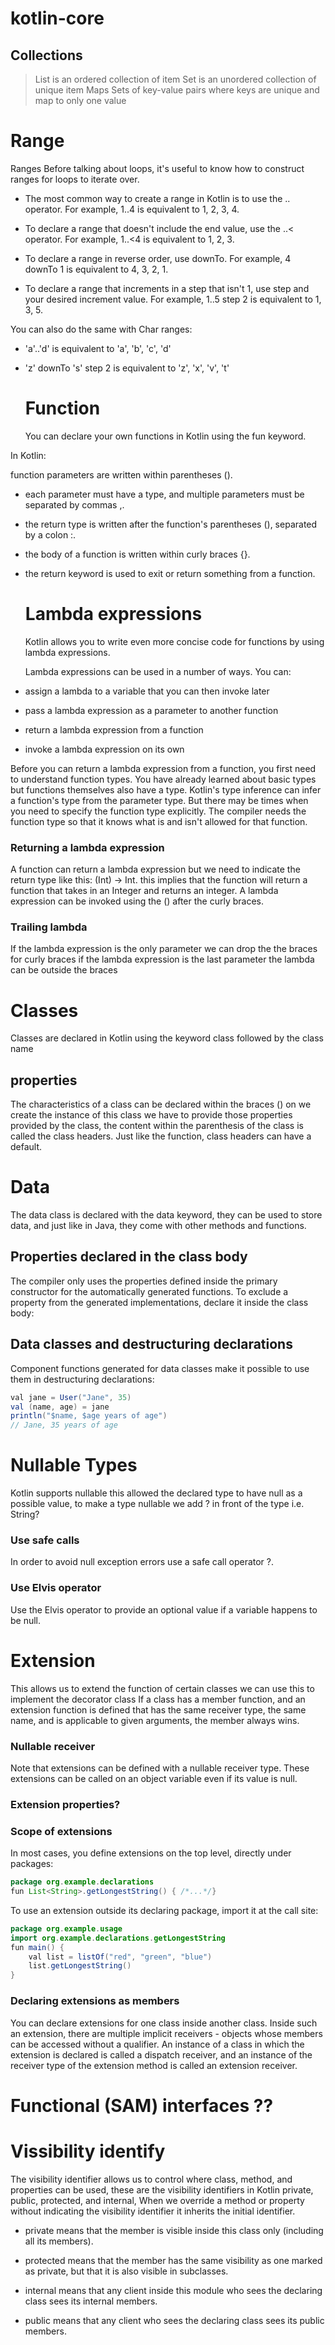 # kotlin-core

## Collections
> List is an ordered collection of item
> Set is an unordered collection of unique item
> Maps Sets of key-value pairs where keys are unique and map to only one value


# Range
Ranges﻿
Before talking about loops, it's useful to know how to construct ranges for loops to iterate over.

- The most common way to create a range in Kotlin is to use the .. operator. For example, 1..4 is equivalent to 1, 2, 3, 4.

- To declare a range that doesn't include the end value, use the ..< operator. For example, 1..<4 is equivalent to 1, 2, 3.

- To declare a range in reverse order, use downTo. For example, 4 downTo 1 is equivalent to 4, 3, 2, 1.

- To declare a range that increments in a step that isn't 1, use step and your desired increment value. For example, 1..5 step 2 is equivalent to 1, 3, 5.

You can also do the same with Char ranges:

- 'a'..'d' is equivalent to 'a', 'b', 'c', 'd'

- 'z' downTo 's' step 2 is equivalent to 'z', 'x', 'v', 't'

  # Function
  You can declare your own functions in Kotlin using the fun keyword.

In Kotlin:

function parameters are written within parentheses ().

- each parameter must have a type, and multiple parameters must be separated by commas ,.

- the return type is written after the function's parentheses (), separated by a colon :.

- the body of a function is written within curly braces {}.

- the return keyword is used to exit or return something from a function.

  # Lambda expressions
  Kotlin allows you to write even more concise code for functions by using lambda expressions.

  Lambda expressions can be used in a number of ways. You can:

- assign a lambda to a variable that you can then invoke later

- pass a lambda expression as a parameter to another function

- return a lambda expression from a function

- invoke a lambda expression on its own

Before you can return a lambda expression from a function, you first need to understand function types.
You have already learned about basic types but functions themselves also have a type. Kotlin's type inference can infer a function's type from the parameter type. But there may be times when you need to specify the function type explicitly. The compiler needs the function type so that it knows what is and isn't allowed for that function.

### Returning a lambda expression
A function can return a lambda expression but we need to indicate the return type like this: (Int) -> Int. this implies that the function will return a function that takes in an Integer and returns an integer.
A lambda expression can be invoked using the () after the curly braces.

### Trailing lambda
If the lambda expression is the only parameter we can drop the the braces for curly braces if the lambda expression is the last parameter the lambda can be outside the braces

# Classes
Classes are declared in Kotlin using the keyword class followed by the class name
## properties
The characteristics of a class can be declared within the braces () on we create the instance of this class we have to provide those properties provided by the class, the content within the parenthesis of the class is called the class headers.
Just like the function, class headers can have a default.

# Data
The data class is declared with the data keyword, they can be used to store data, and just like in Java, they come with other methods and functions.
## Properties declared in the class body
The compiler only uses the properties defined inside the primary constructor for the automatically generated functions. To exclude a property from the generated implementations, declare it inside the class body:
## Data classes and destructuring declarations
Component functions generated for data classes make it possible to use them in destructuring declarations:
```java
val jane = User("Jane", 35)
val (name, age) = jane
println("$name, $age years of age")
// Jane, 35 years of age
```

# Nullable Types
Kotlin supports nullable this allowed the declared type to have null as a possible value, to make a type nullable we add ? in front of the type i.e. String?
### Use safe calls﻿
In order to avoid null exception errors use a safe call operator ?. 
### Use Elvis operator
Use the Elvis operator to provide an optional value if a variable happens to be null.
# Extension
This allows us to extend the function of certain classes we can use this to implement the decorator class
If a class has a member function, and an extension function is defined that has the same receiver type, the same name, and is applicable to given arguments, the member always wins.
### Nullable receiver﻿
Note that extensions can be defined with a nullable receiver type. These extensions can be called on an object variable even if its value is null.
### Extension properties﻿?

### Scope of extensions
In most cases, you define extensions on the top level, directly under packages:

```java
package org.example.declarations
fun List<String>.getLongestString() { /*...*/}
```
To use an extension outside its declaring package, import it at the call site:

```java
package org.example.usage
import org.example.declarations.getLongestString
fun main() {
    val list = listOf("red", "green", "blue")
    list.getLongestString()
}
```
### Declaring extensions as members﻿
You can declare extensions for one class inside another class. Inside such an extension, there are multiple implicit receivers - objects whose members can be accessed without a qualifier. An instance of a class in which the extension is declared is called a dispatch receiver, and an instance of the receiver type of the extension method is called an extension receiver.

# Functional (SAM) interfaces ??


# Vissibility identify
The visibility identifier allows us to control where class, method, and properties can be used, these are the visibility identifiers in Kotlin private, public, protected, and internal, When we override a method or property without indicating the visibility identifier it inherits the initial identifier.

- private means that the member is visible inside this class only (including all its members).

- protected means that the member has the same visibility as one marked as private, but that it is also visible in subclasses.

- internal means that any client inside this module who sees the declaring class sees its internal members.

- public means that any client who sees the declaring class sees its public members.
